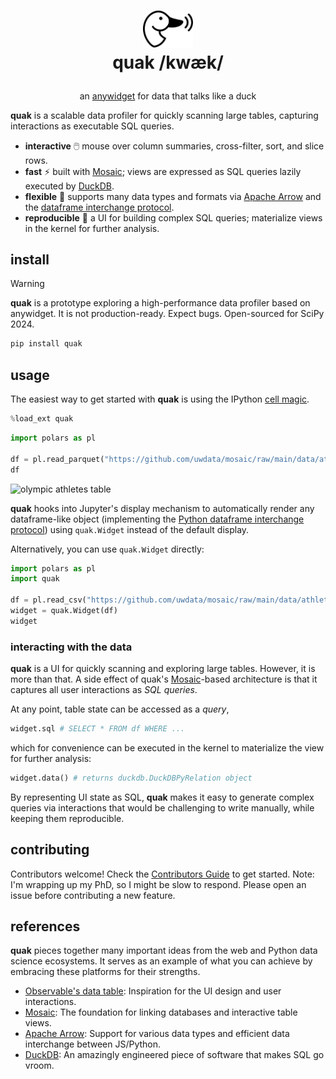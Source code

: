 <h1>
<p align="center">
  <img src="./logo.svg" alt="quak logo" width="80">
  <br>quak /kwæk/
</h1>
  <p align="center">
    <span>an <a href="https://github.com/manzt/anywidget">anywidget</a> for data that talks like a duck</span>
  </p>
</p>

**quak** is a scalable data profiler for quickly scanning large tables,
capturing interactions as executable SQL queries.

- **interactive** 🖱️ mouse over column summaries, cross-filter, sort, and slice rows.
- **fast** ⚡ built with [Mosaic](https://github.com/uwdata/mosaic); views are expressed as SQL queries lazily executed by [DuckDB](https://duckdb.org/).
- **flexible** 🔄 supports many data types and formats via [Apache Arrow](https://arrow.apache.org/docs/index.html) and the [dataframe interchange protocol](https://data-apis.org/dataframe-protocol/latest/purpose_and_scope.html).
- **reproducible** 📓 a UI for building complex SQL queries; materialize views in the kernel for further analysis.

## install

> [!WARNING]
> **quak** is a prototype exploring a high-performance data profiler based on
> anywidget. It is not production-ready. Expect bugs. Open-sourced for SciPy
> 2024.

```sh
pip install quak
```

## usage

The easiest way to get started with **quak** is using the IPython
[cell magic](https://ipython.readthedocs.io/en/stable/interactive/magics.html).

```python
%load_ext quak
```

```python
import polars as pl

df = pl.read_parquet("https://github.com/uwdata/mosaic/raw/main/data/athletes.parquet")
df
```

<img alt="olympic athletes table" src="https://github.com/user-attachments/assets/83858282-8876-4b12-aeea-44eb82d3bed3">

**quak** hooks into Jupyter's display mechanism to automatically render any
dataframe-like object (implementing the [Python dataframe interchange
protocol](https://data-apis.org/dataframe-protocol/latest/purpose_and_scope.html))
using `quak.Widget` instead of the default display.

Alternatively, you can use `quak.Widget` directly:

```python
import polars as pl
import quak

df = pl.read_csv("https://github.com/uwdata/mosaic/raw/main/data/athletes.parquet")
widget = quak.Widget(df)
widget
```

### interacting with the data

**quak** is a UI for quickly scanning and exploring large tables. However, it is
more than that. A side effect of quak's
[Mosaic](https://github.com/uwdata/mosaic)-based architecture is that it
captures all user interactions as _SQL queries_.

At any point, table state can be accessed as a _query_,

```python
widget.sql # SELECT * FROM df WHERE ...
```

which for convenience can be executed in the kernel to materialize the view for further analysis:

```python
widget.data() # returns duckdb.DuckDBPyRelation object
```

By representing UI state as SQL, **quak** makes it easy to generate complex
queries via interactions that would be challenging to write manually, while
keeping them reproducible.

## contributing

Contributors welcome! Check the [Contributors Guide](./CONTRIBUTING.md) to get
started. Note: I'm wrapping up my PhD, so I might be slow to respond. Please
open an issue before contributing a new feature.

## references

**quak** pieces together many important ideas from the web and Python data science ecosystems. 
It serves as an example of what you can achieve by embracing these platforms for their strengths.

- [Observable's data table](https://observablehq.com/documentation/cells/data-table): Inspiration for the UI design and user interactions.
- [Mosaic](https://github.com/uwdata/mosaic): The foundation for linking databases and interactive table views. 
- [Apache Arrow](https://arrow.apache.org/): Support for various data types and efficient data interchange between JS/Python.
- [DuckDB](https://duckdb.org/): An amazingly engineered piece of software that makes SQL go vroom.

